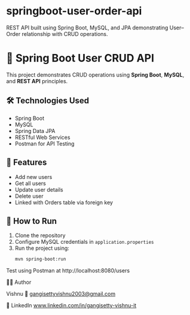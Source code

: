 # springboot-user-order-api
REST API built using Spring Boot, MySQL, and JPA demonstrating User–Order relationship with CRUD operations.
# 🧩 Spring Boot User CRUD API

This project demonstrates CRUD operations using **Spring Boot**, **MySQL**, and **REST API** principles.

## 🛠️ Technologies Used
- Spring Boot
- MySQL
- Spring Data JPA
- RESTful Web Services
- Postman for API Testing

## 📂 Features
- Add new users
- Get all users
- Update user details
- Delete user
- Linked with Orders table via foreign key

## 🚀 How to Run
1. Clone the repository
2. Configure MySQL credentials in `application.properties`
3. Run the project using:
   ```bash
   mvn spring-boot:run
Test using Postman at http://localhost:8080/users

🧑‍💻 Author

Vishnu
📧 gangisettyvishnu2003@gmail.com

🔗 LinkedIn
www.linkedin.com/in/gangisetty-vishnu-it

